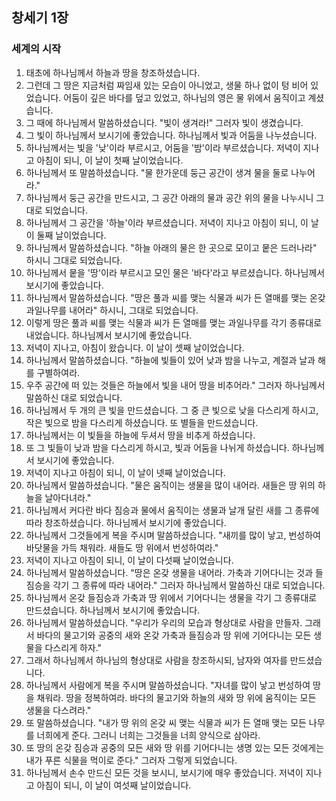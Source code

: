 ## 창세기 1장

### 세계의 시작
1. 태초에 하나님께서 하늘과 땅을 창조하셨습니다.
2. 그런데 그 땅은 지금처럼 짜임새 있는 모습이 아니었고, 생물 하나 없이 텅 비어 있었습니다. 어둠이 깊은 바다를 덮고 있었고, 하나님의 영은 물 위에서 움직이고 계셨습니다.
3. 그 때에 하나님께서 말씀하셨습니다. "빛이 생겨라!" 그러자 빛이 생겼습니다.
4. 그 빛이 하나님께서 보시기에 좋았습니다. 하나님께서 빛과 어둠을 나누셨습니다.
5. 하나님께서는 빛을 '낮'이라 부르시고, 어둠을 '밤'이라 부르셨습니다. 저녁이 지나고 아침이 되니, 이 날이 첫째 날이었습니다.
6. 하나님께서 또 말씀하셨습니다. "물 한가운데 둥근 공간이 생겨 물을 둘로 나누어라."
7. 하나님께서 둥근 공간을 만드시고, 그 공간 아래의 물과 공간 위의 물을 나누시니 그대로 되었습니다.
8. 하나님께서 그 공간을 '하늘'이라 부르셨습니다. 저녁이 지나고 아침이 되니, 이 날이 둘째 날이었습니다.
9. 하나님께서 말씀하셨습니다. "하늘 아래의 물은 한 곳으로 모이고 뭍은 드러나라" 하시니 그대로 되었습니다.
10. 하나님께서 뭍을 '땅'이라 부르시고 모인 물은 '바다'라고 부르셨습니다. 하나님께서 보시기에 좋았습니다.
11. 하나님께서 말씀하셨습니다. "땅은 풀과 씨를 맺는 식물과 씨가 든 열매를 맺는 온갖 과일나무를 내어라" 하시니, 그대로 되었습니다.
12. 이렇게 땅은 풀과 씨를 맺는 식물과 씨가 든 열매를 맺는 과일나무를 각기 종류대로 내었습니다. 하나님께서 보시기에 좋았습니다.
13. 저녁이 지나고, 아침이 왔습니다. 이 날이 셋째 날이었습니다.
14. 하나님께서 말씀하셨습니다. "하늘에 빛들이 있어 낮과 밤을 나누고, 계절과 날과 해를 구별하여라.
15. 우주 공간에 떠 있는 것들은 하늘에서 빛을 내어 땅을 비추어라." 그러자 하나님께서 말씀하신 대로 되었습니다.
16. 하나님께서 두 개의 큰 빛을 만드셨습니다. 그 중 큰 빛으로 낮을 다스리게 하시고, 작은 빛으로 밤을 다스리게 하셨습니다. 또 별들을 만드셨습니다.
17. 하나님께서는 이 빛들을 하늘에 두셔서 땅을 비추게 하셨습니다.
18. 또 그 빛들이 낮과 밤을 다스리게 하시고, 빛과 어둠을 나뉘게 하셨습니다. 하나님께서 보시기에 좋았습니다.
19. 저녁이 지나고 아침이 되니, 이 날이 넷째 날이었습니다.
20. 하나님께서 말씀하셨습니다. "물은 움직이는 생물을 많이 내어라. 새들은 땅 위의 하늘을 날아다녀라."
21. 하나님께서 커다란 바다 짐승과 물에서 움직이는 생물과 날개 달린 새를 그 종류에 따라 창조하셨습니다. 하나님께서 보시기에 좋았습니다.
22. 하나님께서 그것들에게 복을 주시며 말씀하셨습니다. "새끼를 많이 낳고, 번성하여 바닷물을 가득 채워라. 새들도 땅 위에서 번성하여라."
23. 저녁이 지나고 아침이 되니, 이 날이 다섯째 날이었습니다.
24. 하나님께서 말씀하셨습니다. "땅은 온갖 생물을 내어라. 가축과 기어다니는 것과 들짐승을 각기 그 종류에 따라 내어라." 그러자 하나님께서 말씀하신 대로 되었습니다.
25. 하나님께서 온갖 들짐승과 가축과 땅 위에서 기어다니는 생물을 각기 그 종류대로 만드셨습니다. 하나님께서 보시기에 좋았습니다.
26. 하나님께서 말씀하셨습니다. "우리가 우리의 모습과 형상대로 사람을 만들자. 그래서 바다의 물고기와 공중의 새와 온갖 가축과 들짐승과 땅 위에 기어다니는 모든 생물을 다스리게 하자."
27. 그래서 하나님께서 하나님의 형상대로 사람을 창조하시되, 남자와 여자를 만드셨습니다.
28. 하나님께서 사람에게 복을 주시며 말씀하셨습니다. "자녀를 많이 낳고 번성하여 땅을 채워라. 땅을 정복하여라. 바다의 물고기와 하늘의 새와 땅 위에 움직이는 모든 생물을 다스려라."
29. 또 말씀하셨습니다. "내가 땅 위의 온갖 씨 맺는 식물과 씨가 든 열매 맺는 모든 나무를 너희에게 준다. 그러니 너희는 그것들을 너희 양식으로 삼아라.
30. 또 땅의 온갖 짐승과 공중의 모든 새와 땅 위를 기어다니는 생명 있는 모든 것에게는 내가 푸른 식물을 먹이로 준다." 그러자 그렇게 되었습니다.
31. 하나님께서 손수 만드신 모든 것을 보시니, 보시기에 매우 좋았습니다. 저녁이 지나고 아침이 되니, 이 날이 여섯째 날이었습니다.